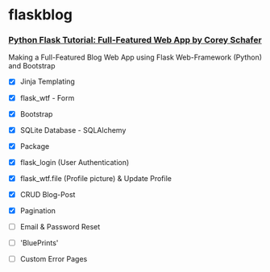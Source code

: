 # flaskblog
### [Python Flask Tutorial: Full-Featured Web App by Corey Schafer](https://www.youtube.com/watch?v=MwZwr5Tvyxo&list=PL-osiE80TeTs4UjLw5MM6OjgkjFeUxCYH)

Making a Full-Featured Blog Web App using Flask Web-Framework (Python) and Bootstrap
- [x] Jinja Templating  
- [x] flask_wtf - Form  
- [x] Bootstrap  
- [x] SQLite Database - SQLAlchemy  
- [x] Package  
- [x] flask_login (User Authentication)  
- [x] flask_wtf.file (Profile picture) & Update Profile  
- [x] CRUD Blog-Post  
- [x] Pagination  
- [ ] Email & Password Reset  
- [ ] 'BluePrints'
- [ ] Custom Error Pages  

